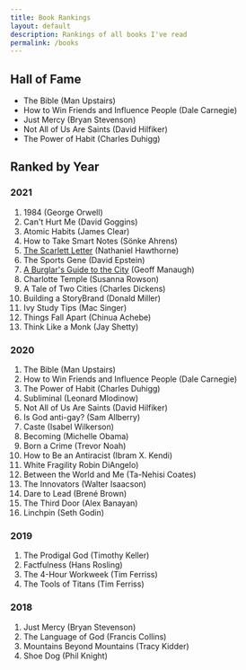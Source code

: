 ```yaml
---
title: Book Rankings
layout: default
description: Rankings of all books I've read
permalink: /books
---
```

## Hall of Fame

- The Bible (Man Upstairs)
- How to Win Friends and Influence People (Dale Carnegie)
- Just Mercy (Bryan Stevenson)
- Not All of Us Are Saints (David Hilfiker)
- The Power of Habit (Charles Duhigg)

## Ranked by Year

### 2021

1. 1984 (George Orwell)
2. Can't Hurt Me (David Goggins)
3. Atomic Habits (James Clear)
4. How to Take Smart Notes (Sönke Ahrens)
5. [The Scarlett Letter](/ScarletLetter) (Nathaniel Hawthorne)
6. The Sports Gene (David Epstein)
7. [A Burglar's Guide to the City](/BurglarsGuide) (Geoff Manaugh)
8. Charlotte Temple (Susanna Rowson)
9. A Tale of Two Cities (Charles Dickens)
10. Building a StoryBrand (Donald Miller)
11. Ivy Study Tips (Mac Singer)
12. Things Fall Apart (Chinua Achebe)
13. Think Like a Monk (Jay Shetty)

### 2020

1. The Bible (Man Upstairs)
2. How to Win Friends and Influence People (Dale Carnegie)
3. The Power of Habit (Charles Duhigg)
4. Subliminal (Leonard Mlodinow)
5. Not All of Us Are Saints (David Hilfiker)
6. Is God anti-gay? (Sam Allberry)
7. Caste (Isabel Wilkerson)
8. Becoming (Michelle Obama)
9. Born a Crime (Trevor Noah)
10. How to Be an Antiracist (Ibram X. Kendi)
11. White Fragility Robin DiAngelo)
12. Between the World and Me (Ta-Nehisi Coates)
13. The Innovators (Walter Isaacson)
14. Dare to Lead (Brené Brown)
15. The Third Door (Alex Banayan)
16. Linchpin (Seth Godin)

### 2019

1. The Prodigal God (Timothy Keller)
2. Factfulness (Hans Rosling)
3. The 4-Hour Workweek (Tim Ferriss)
4. The Tools of Titans (Tim Ferriss)

### 2018

1. Just Mercy (Bryan Stevenson)
2. The Language of God (Francis Collins)
3. Mountains Beyond Mountains (Tracy Kidder)
4. Shoe Dog (Phil Knight)
